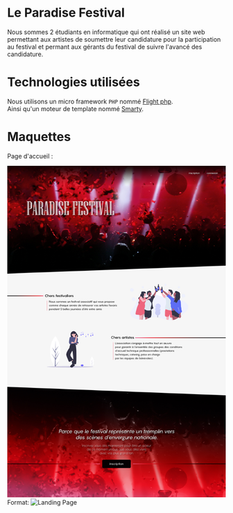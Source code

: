 # Le Paradise Festival

Nous sommes 2 étudiants en informatique qui ont réalisé un site web permettant 
aux artistes de soumettre leur candidature pour la participation au festival et permant aux 
gérants du festival de suivre l'avancé des candidature.



# Technologies utilisées

Nous utilisons un micro framework `PHP` nommé [Flight php](http://flightphp.com/learn). <br/>
Ainsi qu'un moteur de template nommé [Smarty](https://www.smarty.net/about_smarty).



# Maquettes

Page d'accueil : <br/>

![GitHub Logo](/presentation/Landing.jpg)
Format: ![Landing Page](url)
